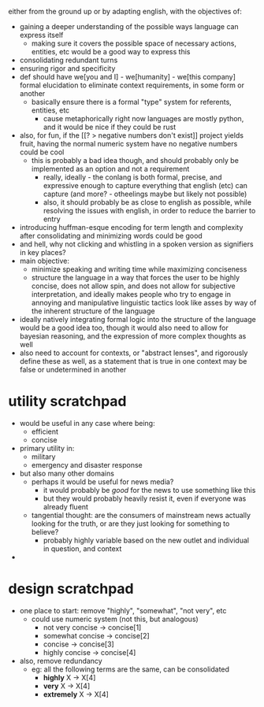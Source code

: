 either from the ground up or by adapting english, with the objectives of:
- gaining a deeper understanding of the possible ways language can express itself
	- making sure it covers the possible space of necessary actions, entities, etc would be a good way to express this
- consolidating redundant turns
- ensuring rigor and specificity
- def should have we[you and I] - we[humanity] - we[this company] formal elucidation to eliminate context requirements, in some form or another
	- basically ensure there is a formal "type" system for referents, entities, etc
		- cause metaphorically right now languages are mostly python, and it would be nice if they could be rust
- also, for fun, if the [[? > negative numbers don't exist]] project yields fruit, having the normal numeric system have no negative numbers could be cool
	- this is probably a bad idea though, and should probably only be implemented as an option and not a requirement
		- really, ideally - the conlang is both formal, precise, and expressive enough to capture everything that english (etc) can capture (and more? - otheelings maybe but likely not possible)
		- also, it should probably be as close to english as possible, while resolving the issues with english, in order to reduce the barrier to entry
- introducing huffman-esque encoding for term length and complexity after consolidating and minimizing words could be good
- and hell, why not clicking and whistling in a spoken version as signifiers in key places?
- main objective:
	- minimize speaking and writing time while maximizing conciseness
	- structure the language in a way that forces the user to be highly concise, does not allow spin, and does not allow for subjective interpretation, and ideally makes people who try to engage in annoying and manipulative linguistic tactics look like asses by way of the inherent structure of the language
- ideally natively integrating formal logic into the structure of the language would be a good idea too, though it would also need to allow for bayesian reasoning, and the expression of more complex thoughts as well
- also need to account for contexts, or "abstract lenses", and rigorously define these as well, as a statement that is true in one context may be false or undetermined in another

# utility scratchpad
- would be useful in any case where being:
	- efficient
	- concise
- primary utility in:
	- military
	- emergency and disaster response
- but also many other domains
	- perhaps it would be useful for news media?
		- it would probably be *good* for the news to use something like this
		- but they would probably heavily resist it, even if everyone was already fluent
	- tangential thought: are the consumers of mainstream news actually looking for the truth, or are they just looking for something to believe?
		- probably highly variable based on the new outlet and individual in question, and context
- 

# design scratchpad
- one place to start: remove "highly", "somewhat", "not very", etc
	- could use numeric system (not this, but analogous)
		- not very concise -> concise[1]
		- somewhat concise -> concise[2]
		- concise -> concise[3]
		- highly concise -> concise[4]
- also, remove redundancy
	- eg: all the following terms are the same, can be consolidated
		- **highly** X -> X[4]
		- **very** X -> X[4]
		- **extremely** X -> X[4]

